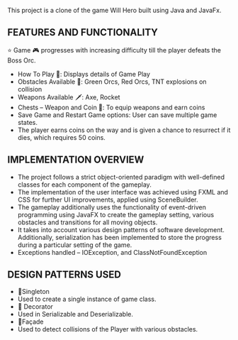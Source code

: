This project is a clone of the game Will Hero built using Java and JavaFx.

## FEATURES AND FUNCTIONALITY

⭐️ Game 🎮 progresses with increasing difficulty till the player defeats the Boss Orc.

* How To Play 📄: Displays details of Game Play
* Obstacles Available 🔴: Green Orcs, Red Orcs, TNT explosions on collision
* Weapons Available 🗡️: Axe, Rocket
* Chests – Weapon and Coin 🎁: To equip weapons and earn coins
* Save Game and Restart Game options: User can save multiple game states.
* The player earns coins on the way and is given a chance to resurrect if it dies, which requires 50 coins.

## IMPLEMENTATION OVERVIEW
 
* The project follows a strict object-oriented paradigm with well-defined classes for each component of the gameplay.
* The implementation of the user interface was achieved using FXML and CSS for further UI improvements, applied using SceneBuilder.
* The gameplay additionally uses the functionality of event-driven programming using JavaFX to create the gameplay setting, various obstacles and transitions for all moving objects.
* It takes into account various design patterns of software development. Additionally, serialization has been implemented to store the progress during a particular setting of the game.
* Exceptions handled – IOException,  and ClassNotFoundException

## DESIGN PATTERNS USED
* 🎨Singleton
 * Used to create a single instance of game class. 
* 🎨 Decorator
 * Used in Serializable and Deserializable.
* 🎨Façade
 * Used to detect collisions of the Player with various obstacles.



